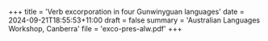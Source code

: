 +++
title = 'Verb excorporation in four Gunwinyguan languages'
date = 2024-09-21T18:55:53+11:00
draft = false
summary = 'Australian Languages Workshop, Canberra'
file = 'exco-pres-alw.pdf'
+++
